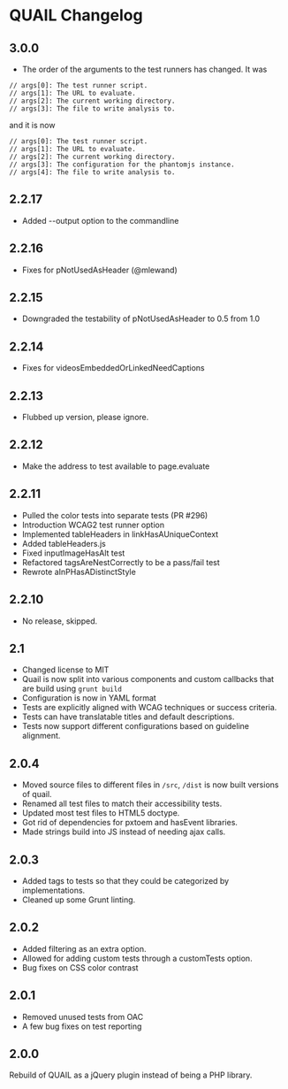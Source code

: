 QUAIL Changelog
===============

3.0.0
------
- The order of the arguments to the test runners has changed. It was
```
// args[0]: The test runner script.
// args[1]: The URL to evaluate.
// args[2]: The current working directory.
// args[3]: The file to write analysis to.
```
and it is now
```
// args[0]: The test runner script.
// args[1]: The URL to evaluate.
// args[2]: The current working directory.
// args[3]: The configuration for the phantomjs instance.
// args[4]: The file to write analysis to.
```

2.2.17
------
- Added --output option to the commandline

2.2.16
------
- Fixes for pNotUsedAsHeader (@mlewand)

2.2.15
------
- Downgraded the testability of pNotUsedAsHeader to 0.5 from 1.0

2.2.14
------
- Fixes for videosEmbeddedOrLinkedNeedCaptions

2.2.13
------
- Flubbed up version, please ignore.

2.2.12
------
- Make the address to test available to page.evaluate

2.2.11
------
- Pulled the color tests into separate tests (PR #296)
- Introduction WCAG2 test runner option
- Implemented tableHeaders in linkHasAUniqueContext
- Added tableHeaders.js
- Fixed inputImageHasAlt test
- Refactored tagsAreNestCorrectly to be a pass/fail test
- Rewrote aInPHasADistinctStyle

2.2.10
------
- No release, skipped.

2.1
---
- Changed license to MIT
- Quail is now split into various components and custom callbacks that are build using `grunt build`
- Configuration is now in YAML format
- Tests are explicitly aligned with WCAG techniques or success criteria.
- Tests can have translatable titles and default descriptions.
- Tests now support different configurations based on guideline alignment.

2.0.4
-----
- Moved source files to different files in `/src`, `/dist` is now built versions of quail.
- Renamed all test files to match their accessibility tests.
- Updated most test files to HTML5 doctype.
- Got rid of dependencies for pxtoem and hasEvent libraries.
- Made strings build into JS instead of needing ajax calls.

2.0.3
-----
- Added tags to tests so that they could be categorized by implementations.
- Cleaned up some Grunt linting.

2.0.2
-----
 - Added filtering as an extra option.
 - Allowed for adding custom tests through a customTests option.
 - Bug fixes on CSS color contrast

2.0.1
-----
 - Removed unused tests from OAC
 - A few bug fixes on test reporting

2.0.0
-----

Rebuild of QUAIL as a jQuery plugin instead of being a PHP library.
